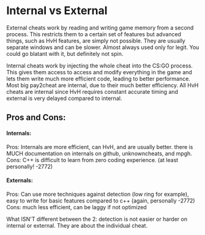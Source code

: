 # Internal vs External

External cheats work by reading and writing game memory from a second process. This restricts them to a certain set of features but advanced things, such as HvH features, are simply not possible. They are usually separate windows and can be slower. Almost always used only for legit. You could go blatant with it, but definitely not spin.

Internal cheats work by injecting the whole cheat into the CS:GO process. This gives them access to access and modify everything in the game and lets them write much more efficient code, leading to better performance. Most big pay2cheat are internal, due to their much better efficiency. All HvH cheats are internal since HvH requires constant accurate timing and external is very delayed compared to internal.

## Pros and Cons:

#### Internals:

Pros: Internals are more efficient, can HvH, and are usually better. there is MUCH documentation on internals on github, unknowncheats, and mpgh. 
Cons: C++ is difficult to learn from zero coding experience. \(at least personally! -2772\)

#### Externals:

Pros: Can use more techniques against detection \(low ring for example\), easy to write for basic features compared to c++ \(again, personally -2772\) 
Cons: much less efficient, can be laggy if not optimized

What ISN'T different between the 2: detection is not easier or harder on internal or external. They are about the individual cheat.
